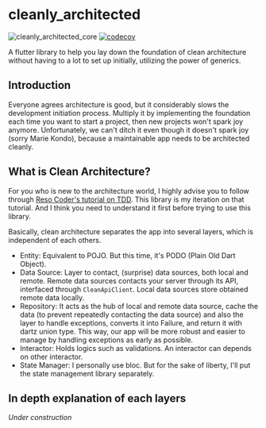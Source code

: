 # cleanly_architected

![cleanly_architected_core](https://github.com/moseskarunia/cleanly-architected/workflows/cleanly_architected_core/badge.svg) [![codecov](https://codecov.io/gh/moseskarunia/cleanly-architected/branch/master/graph/badge.svg?token=3AT2NUV710)](https://codecov.io/gh/moseskarunia/cleanly-architected)

A flutter library to help you lay down the foundation of clean architecture without having to a lot to set up initially, utilizing the power of generics.

## Introduction 

Everyone agrees architecture is good, but it considerably slows the development initiation process. Multiply it by implementing the foundation each time you want to start a project, then new projects won't spark joy anymore. Unfortunately, we can't ditch it even though it doesn't spark joy (sorry Marie Kondo), because a maintainable app needs to be architected cleanly.

## What is Clean Architecture?

For you who is new to the architecture world, I highly advise you to follow through [Reso Coder's tutorial on TDD](https://resocoder.com/category/tutorials/flutter/tdd-clean-architecture/). This library is my iteration on that tutorial. And I think you need to understand it first before trying to use this library.

Basically, clean architecture separates the app into several layers, which is independent of each others.
- Entity: Equivalent to POJO. But this time, it's PODO (Plain Old Dart Object).
- Data Source: Layer to contact, (surprise) data sources, both local and remote. Remote data sources contacts your server through its API, interfaced through `CleanApiClient`. Local data sources store obtained remote data locally.
- Repository: It acts as the hub of local and remote data source, cache the data (to prevent repeatedly contacting the data source) and also the layer to handle exceptions, converts it into Failure, and return it with dartz union type. This way, our app will be more robust and easier to manage by handling exceptions as early as possible.
- Interactor: Holds logics such as validations. An interactor can depends on other interactor.
- State Manager: I personally use bloc. But for the sake of liberty, I'll put the state management library separately.

## In depth explanation of each layers

_Under construction_